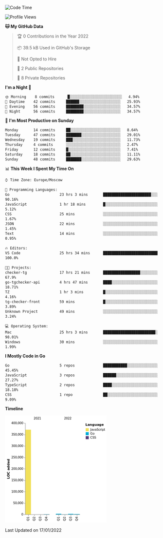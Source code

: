 <!--START_SECTION:waka-->
![Code Time](http://img.shields.io/badge/Code%20Time-118%20hrs%2049%20mins-blue)

![Profile Views](http://img.shields.io/badge/Profile%20Views-0-blue)

**🐱 My GitHub Data** 

> 🏆 0 Contributions in the Year 2022
 > 
> 📦 39.5 kB Used in GitHub's Storage 
 > 
> 🚫 Not Opted to Hire
 > 
> 📜 2 Public Repositories 
 > 
> 🔑 8 Private Repositories  
 > 
**I'm a Night 🦉** 

```text
🌞 Morning    8 commits      █░░░░░░░░░░░░░░░░░░░░░░░░   4.94% 
🌆 Daytime    42 commits     ██████░░░░░░░░░░░░░░░░░░░   25.93% 
🌃 Evening    56 commits     ████████░░░░░░░░░░░░░░░░░   34.57% 
🌙 Night      56 commits     ████████░░░░░░░░░░░░░░░░░   34.57%

```
📅 **I'm Most Productive on Sunday** 

```text
Monday       14 commits     ██░░░░░░░░░░░░░░░░░░░░░░░   8.64% 
Tuesday      47 commits     ███████░░░░░░░░░░░░░░░░░░   29.01% 
Wednesday    19 commits     ███░░░░░░░░░░░░░░░░░░░░░░   11.73% 
Thursday     4 commits      ░░░░░░░░░░░░░░░░░░░░░░░░░   2.47% 
Friday       12 commits     █░░░░░░░░░░░░░░░░░░░░░░░░   7.41% 
Saturday     18 commits     ██░░░░░░░░░░░░░░░░░░░░░░░   11.11% 
Sunday       48 commits     ███████░░░░░░░░░░░░░░░░░░   29.63%

```


📊 **This Week I Spent My Time On** 

```text
⌚︎ Time Zone: Europe/Moscow

💬 Programming Languages: 
Go                       23 hrs 3 mins       ██████████████████████░░░   90.16% 
JavaScript               1 hr 18 mins        █░░░░░░░░░░░░░░░░░░░░░░░░   5.12% 
CSS                      25 mins             ░░░░░░░░░░░░░░░░░░░░░░░░░   1.67% 
JSON                     22 mins             ░░░░░░░░░░░░░░░░░░░░░░░░░   1.45% 
Text                     14 mins             ░░░░░░░░░░░░░░░░░░░░░░░░░   0.95%

🔥 Editors: 
VS Code                  25 hrs 34 mins      █████████████████████████   100.0%

🐱‍💻 Projects: 
checker-tg               17 hrs 21 mins      █████████████████░░░░░░░░   67.9% 
go-tgchecker-api         4 hrs 47 mins       ████░░░░░░░░░░░░░░░░░░░░░   18.71% 
TZ                       1 hr 3 mins         █░░░░░░░░░░░░░░░░░░░░░░░░   4.16% 
tg-checker-front         59 mins             █░░░░░░░░░░░░░░░░░░░░░░░░   3.89% 
Unknown Project          49 mins             ░░░░░░░░░░░░░░░░░░░░░░░░░   3.24%

💻 Operating System: 
Mac                      25 hrs 3 mins       ████████████████████████░   98.01% 
Windows                  30 mins             ░░░░░░░░░░░░░░░░░░░░░░░░░   1.99%

```

**I Mostly Code in Go** 

```text
Go                       5 repos             ███████████░░░░░░░░░░░░░░   45.45% 
JavaScript               3 repos             ██████░░░░░░░░░░░░░░░░░░░   27.27% 
TypeScript               2 repos             ████░░░░░░░░░░░░░░░░░░░░░   18.18% 
CSS                      1 repo              ██░░░░░░░░░░░░░░░░░░░░░░░   9.09%

```


**Timeline**

![Chart not found](https://raw.githubusercontent.com/jeezft/jeezft/main/charts/bar_graph.png) 


 Last Updated on 17/01/2022
<!--END_SECTION:waka-->
